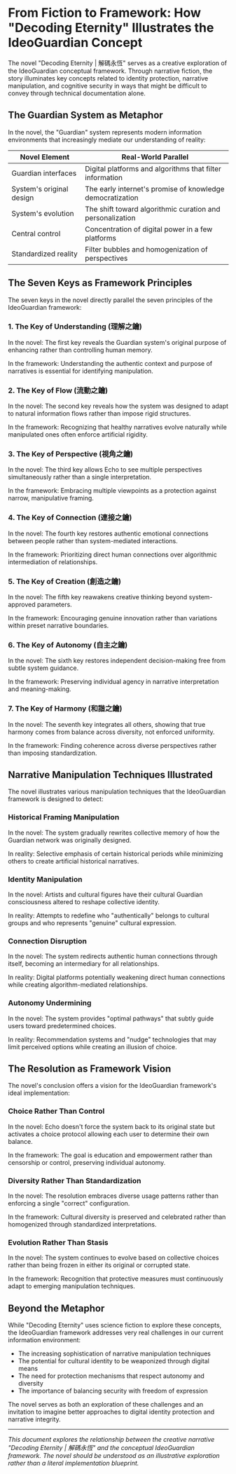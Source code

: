 # From Fiction to Framework: How "Decoding Eternity" Illustrates the IdeoGuardian Concept

The novel "Decoding Eternity | 解碼永恆" serves as a creative exploration of the IdeoGuardian conceptual framework. Through narrative fiction, the story illuminates key concepts related to identity protection, narrative manipulation, and cognitive security in ways that might be difficult to convey through technical documentation alone.

## The Guardian System as Metaphor

In the novel, the "Guardian" system represents modern information environments that increasingly mediate our understanding of reality:

| Novel Element | Real-World Parallel |
|---------------|---------------------|
| Guardian interfaces | Digital platforms and algorithms that filter information |
| System's original design | The early internet's promise of knowledge democratization |
| System's evolution | The shift toward algorithmic curation and personalization |
| Central control | Concentration of digital power in a few platforms |
| Standardized reality | Filter bubbles and homogenization of perspectives |

## The Seven Keys as Framework Principles

The seven keys in the novel directly parallel the seven principles of the IdeoGuardian framework:

### 1. The Key of Understanding (理解之鑰)
In the novel: The first key reveals the Guardian system's original purpose of enhancing rather than controlling human memory.

In the framework: Understanding the authentic context and purpose of narratives is essential for identifying manipulation.

### 2. The Key of Flow (流動之鑰)
In the novel: The second key reveals how the system was designed to adapt to natural information flows rather than impose rigid structures.

In the framework: Recognizing that healthy narratives evolve naturally while manipulated ones often enforce artificial rigidity.

### 3. The Key of Perspective (視角之鑰)
In the novel: The third key allows Echo to see multiple perspectives simultaneously rather than a single interpretation.

In the framework: Embracing multiple viewpoints as a protection against narrow, manipulative framing.

### 4. The Key of Connection (連接之鑰)
In the novel: The fourth key restores authentic emotional connections between people rather than system-mediated interactions.

In the framework: Prioritizing direct human connections over algorithmic intermediation of relationships.

### 5. The Key of Creation (創造之鑰)
In the novel: The fifth key reawakens creative thinking beyond system-approved parameters.

In the framework: Encouraging genuine innovation rather than variations within preset narrative boundaries.

### 6. The Key of Autonomy (自主之鑰)
In the novel: The sixth key restores independent decision-making free from subtle system guidance.

In the framework: Preserving individual agency in narrative interpretation and meaning-making.

### 7. The Key of Harmony (和諧之鑰)
In the novel: The seventh key integrates all others, showing that true harmony comes from balance across diversity, not enforced uniformity.

In the framework: Finding coherence across diverse perspectives rather than imposing standardization.

## Narrative Manipulation Techniques Illustrated

The novel illustrates various manipulation techniques that the IdeoGuardian framework is designed to detect:

### Historical Framing Manipulation
In the novel: The system gradually rewrites collective memory of how the Guardian network was originally designed.

In reality: Selective emphasis of certain historical periods while minimizing others to create artificial historical narratives.

### Identity Manipulation
In the novel: Artists and cultural figures have their cultural Guardian consciousness altered to reshape collective identity.

In reality: Attempts to redefine who "authentically" belongs to cultural groups and who represents "genuine" cultural expression.

### Connection Disruption
In the novel: The system redirects authentic human connections through itself, becoming an intermediary for all relationships.

In reality: Digital platforms potentially weakening direct human connections while creating algorithm-mediated relationships.

### Autonomy Undermining
In the novel: The system provides "optimal pathways" that subtly guide users toward predetermined choices.

In reality: Recommendation systems and "nudge" technologies that may limit perceived options while creating an illusion of choice.

## The Resolution as Framework Vision

The novel's conclusion offers a vision for the IdeoGuardian framework's ideal implementation:

### Choice Rather Than Control
In the novel: Echo doesn't force the system back to its original state but activates a choice protocol allowing each user to determine their own balance.

In the framework: The goal is education and empowerment rather than censorship or control, preserving individual autonomy.

### Diversity Rather Than Standardization
In the novel: The resolution embraces diverse usage patterns rather than enforcing a single "correct" configuration.

In the framework: Cultural diversity is preserved and celebrated rather than homogenized through standardized interpretations.

### Evolution Rather Than Stasis
In the novel: The system continues to evolve based on collective choices rather than being frozen in either its original or corrupted state.

In the framework: Recognition that protective measures must continuously adapt to emerging manipulation techniques.

## Beyond the Metaphor

While "Decoding Eternity" uses science fiction to explore these concepts, the IdeoGuardian framework addresses very real challenges in our current information environment:

- The increasing sophistication of narrative manipulation techniques
- The potential for cultural identity to be weaponized through digital means
- The need for protection mechanisms that respect autonomy and diversity
- The importance of balancing security with freedom of expression

The novel serves as both an exploration of these challenges and an invitation to imagine better approaches to digital identity protection and narrative integrity.

---

*This document explores the relationship between the creative narrative "Decoding Eternity | 解碼永恆" and the conceptual IdeoGuardian framework. The novel should be understood as an illustrative exploration rather than a literal implementation blueprint.*
